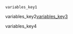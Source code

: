 ```ngMeta
variables_key1
```
variables_key2[variables_key3](https://saral.navgurukul.org/course/102)


variables_key4